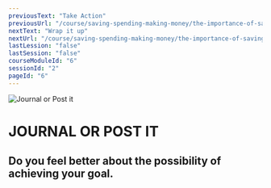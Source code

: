 ```yaml
---
previousText: "Take Action"
previousUrl: "/course/saving-spending-making-money/the-importance-of-saving/discussion"
nextText: "Wrap it up"
nextUrl: "/course/saving-spending-making-money/the-importance-of-saving/summary"
lastLession: "false"
lastSession: "false"
courseModuleId: "6"
sessionId: "2"
pageId: "6"
---
```



![Journal or Post it](/assets/img/journal-it.png)
# JOURNAL OR POST IT

## Do you feel better about the possibility of achieving your goal. 
<sparkle-feed-post assignment-name="Do you feel better about the possibility of achieving your goal." ></sparkle-feed-post>
